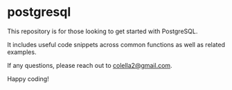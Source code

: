 # postgresql

This repository is for those looking to get started with PostgreSQL.

It includes useful code snippets across common functions as well as related examples.

If any questions, please reach out to colella2@gmail.com.

Happy coding!